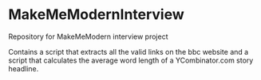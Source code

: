 # MakeMeModernInterview
Repository for MakeMeModern interview project

Contains a script that extracts all the valid links on the bbc website
and a script that calculates the average word length of a YCombinator.com story headline.
